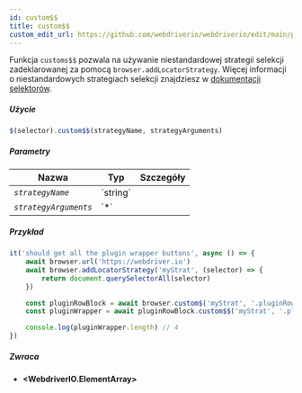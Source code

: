 ```yaml
---
id: custom$$
title: custom$$
custom_edit_url: https://github.com/webdriverio/webdriverio/edit/main/packages/webdriverio/src/commands/element/custom$$.ts
---
```


Funkcja `customs$$` pozwala na używanie niestandardowej strategii selekcji zadeklarowanej za pomocą `browser.addLocatorStrategy`.
Więcej informacji o niestandardowych strategiach selekcji znajdziesz w [dokumentacji selektorów](../../selectors#custom-selector-strategies).

##### Użycie

```js
$(selector).custom$$(strategyName, strategyArguments)
```

##### Parametry

<table>
  <thead>
    <tr>
      <th>Nazwa</th><th>Typ</th><th>Szczegóły</th>
    </tr>
  </thead>
  <tbody>
    <tr>
      <td><code><var>strategyName</var></code></td>
      <td>`string`</td>
      <td></td>
    </tr>
    <tr>
      <td><code><var>strategyArguments</var></code></td>
      <td>`*`</td>
      <td></td>
    </tr>
  </tbody>
</table>

##### Przykład

```js title="example.js"
it('should get all the plugin wrapper buttons', async () => {
    await browser.url('https://webdriver.io')
    await browser.addLocatorStrategy('myStrat', (selector) => {
        return document.querySelectorAll(selector)
    })

    const pluginRowBlock = await browser.custom$('myStrat', '.pluginRowBlock')
    const pluginWrapper = await pluginRowBlock.custom$$('myStrat', '.pluginWrapper')

    console.log(pluginWrapper.length) // 4
})
```

##### Zwraca

- **&lt;WebdriverIO.ElementArray&gt;**